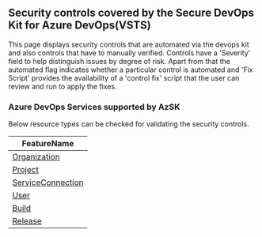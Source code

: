 ## Security controls covered by the Secure DevOps Kit for Azure DevOps(VSTS)

This page displays security controls that are automated via the devops kit and also controls that have to manually verified. Controls have a 'Severity' field to help distinguish issues by degree of risk. Apart from that the automated flag indicates whether a particular control is automated and 'Fix Script' provides the availability of  a 'control fix' script that the user can review and run to apply the fixes. 

### Azure DevOps Services supported by AzSK

Below resource types can be checked for validating the security controls. 

|FeatureName|
|---|
|[Organization](Feature/Organization.md)|
|[Project](Feature/Project.md)|
|[ServiceConnection](Feature/ServiceConnection.md)|
|[User](Feature/User.md)|
|[Build](Feature/Build.md)|
|[Release](Feature/Release.md)|

